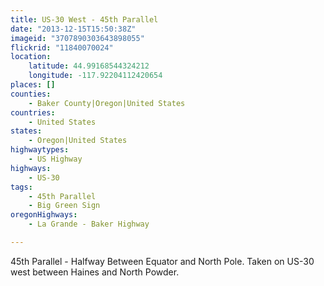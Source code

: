 ```yaml
---
title: US-30 West - 45th Parallel
date: "2013-12-15T15:50:38Z"
imageid: "3707890303643898055"
flickrid: "11840070024"
location:
    latitude: 44.99168544324212
    longitude: -117.92204112420654
places: []
counties:
    - Baker County|Oregon|United States
countries:
    - United States
states:
    - Oregon|United States
highwaytypes:
    - US Highway
highways:
    - US-30
tags:
    - 45th Parallel
    - Big Green Sign
oregonHighways:
    - La Grande - Baker Highway

---
```

45th Parallel - Halfway Between Equator and North Pole.  Taken on US-30 west between Haines and North Powder.